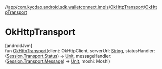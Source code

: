 //[app](../../../index.md)/[com.kycdao.android.sdk.walletconnect.impls](../index.md)/[OkHttpTransport](index.md)/[OkHttpTransport](-ok-http-transport.md)

# OkHttpTransport

[androidJvm]\
fun [OkHttpTransport](-ok-http-transport.md)(client: OkHttpClient, serverUrl: [String](https://kotlinlang.org/api/latest/jvm/stdlib/kotlin/-string/index.html), statusHandler: ([Session.Transport.Status](../../com.kycdao.android.sdk.walletconnect/-session/-transport/-status/index.md)) -&gt; [Unit](https://kotlinlang.org/api/latest/jvm/stdlib/kotlin/-unit/index.html), messageHandler: ([Session.Transport.Message](../../com.kycdao.android.sdk.walletconnect/-session/-transport/-message/index.md)) -&gt; [Unit](https://kotlinlang.org/api/latest/jvm/stdlib/kotlin/-unit/index.html), moshi: Moshi)
